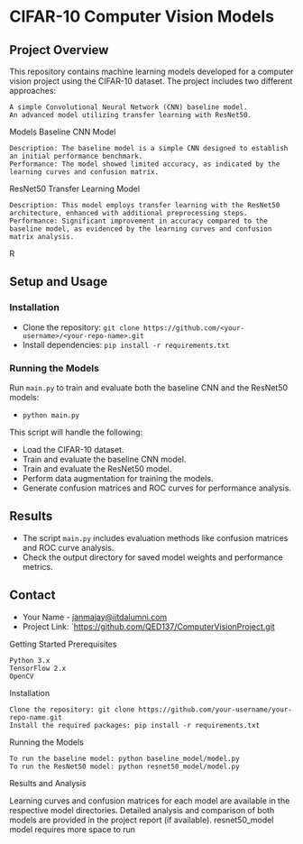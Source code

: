 # CIFAR-10 Computer Vision Models
## Project Overview

This repository contains machine learning models developed for a computer vision project using the CIFAR-10 dataset. The project includes two different approaches:

    A simple Convolutional Neural Network (CNN) baseline model.
    An advanced model utilizing transfer learning with ResNet50.

Models
Baseline CNN Model

    Description: The baseline model is a simple CNN designed to establish an initial performance benchmark.
    Performance: The model showed limited accuracy, as indicated by the learning curves and confusion matrix.

ResNet50 Transfer Learning Model

    Description: This model employs transfer learning with the ResNet50 architecture, enhanced with additional preprocessing steps.
    Performance: Significant improvement in accuracy compared to the baseline model, as evidenced by the learning curves and confusion matrix analysis.

R
## Setup and Usage
### Installation
- Clone the repository: `git clone https://github.com/<your-username>/<your-repo-name>.git`
- Install dependencies: `pip install -r requirements.txt`

### Running the Models
Run `main.py` to train and evaluate both the baseline CNN and the ResNet50 models:
- `python main.py`

This script will handle the following:
- Load the CIFAR-10 dataset.
- Train and evaluate the baseline CNN model.
- Train and evaluate the ResNet50 model.
- Perform data augmentation for training the models.
- Generate confusion matrices and ROC curves for performance analysis.

## Results
- The script `main.py` includes evaluation methods like confusion matrices and ROC curve analysis.
- Check the output directory for saved model weights and performance metrics.



## Contact
- Your Name - [janmajay@iitdalumni.com](mailto:janmajay@iitdalumni.com)
- Project Link: `https://github.com/QED137/ComputerVisionProject.git



Getting Started
Prerequisites

    Python 3.x
    TensorFlow 2.x
    OpenCV

Installation

    Clone the repository: git clone https://github.com/your-username/your-repo-name.git
    Install the required packages: pip install -r requirements.txt

Running the Models

    To run the baseline model: python baseline_model/model.py
    To run the ResNet50 model: python resnet50_model/model.py

Results and Analysis

Learning curves and confusion matrices for each model are available in the respective model directories.
Detailed analysis and comparison of both models are provided in the project report (if available).
resnet50_model model requires more space to run 


